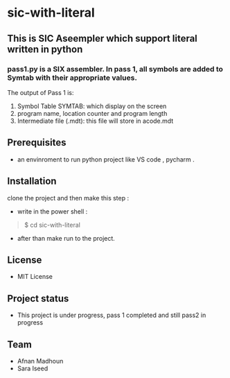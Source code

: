 # sic-with-literal
## This is SIC Aseempler which support literal written in python 

### pass1.py is a SIX  assembler. In pass 1, all symbols are added to Symtab with their appropriate values. 

 The output of Pass 1 is:
1. Symbol Table SYMTAB: which display on the screen 
2. program name, location counter and program length
3. Intermediate file (.mdt): this file will store in acode.mdt
 ## Prerequisites
  -  an envinroment to run python project like VS code , pycharm .
 ## Installation
  clone the project and then make this step :
  - write in the power shell :
 > $ cd sic-with-literal
  - after than make run to the project.

 ## License 
   - MIT License 
 ## Project status
  - This project is under progress, pass 1 completed and still pass2 in progress

   ## Team
 - Afnan Madhoun 
 - Sara Iseed 